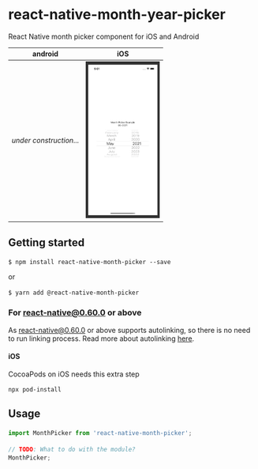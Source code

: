 # react-native-month-year-picker

React Native month picker component for iOS and Android

| android | iOS |
| --- | --- |
| *under construction...*|<img src="./screenshots/ios.png" width="150">

## Getting started

`$ npm install react-native-month-picker --save`

or

`$ yarn add @react-native-month-picker`

### For react-native@0.60.0 or above

As [react-native@0.60.0](https://reactnative.dev/blog/2019/07/03/version-60) or above supports autolinking, so there is no need to run linking process. 
Read more about autolinking [here](https://github.com/react-native-community/cli/blob/master/docs/autolinking.md).

#### iOS
CocoaPods on iOS needs this extra step

```
npx pod-install
```
## Usage
```javascript
import MonthPicker from 'react-native-month-picker';

// TODO: What to do with the module?
MonthPicker;
```
